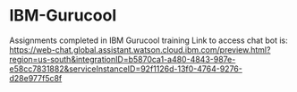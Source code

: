 # IBM-Gurucool
Assignments completed in IBM Gurucool training
Link to access chat bot is:
https://web-chat.global.assistant.watson.cloud.ibm.com/preview.html?region=us-south&integrationID=b5870ca1-a480-4843-987e-e58cc7831882&serviceInstanceID=92f1126d-13f0-4764-9276-d28e977f5c8f
